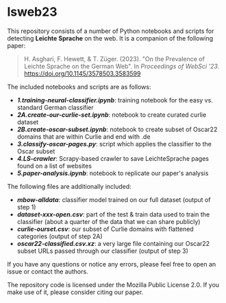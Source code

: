 # lsweb23

This repository consists of a number of Python notebooks and scripts for detecting __Leichte Sprache__ on the web. 
It is a companion of the following paper:

> H. Asghari, F. Hewett, & T. Züger. (2023). "On the Prevalence of Leichte Sprache on the German Web". In _Proceedings of WebSci ’23._ https://doi.org/10.1145/3578503.3583599 

The included notebooks and scripts are as follows:

- ___1.training-neural-classifier.ipynb___:  training notebook for the easy vs. standard German classifier 
- ___2A.create-our-curlie-set.ipynb___: notebook to create curated curlie dataset
- ___2B.create-oscar-subset.ipynb___: notebook to create subset of Oscar22 domains that are within Curlie and end with .de
- ___3.classify-oscar-pages.py___: script which applies the classifier to the Oscar subset
- ___4.LS-crawler___: Scrapy-based crawler to save LeichteSprache pages found on a list of websites
- ___5.paper-analysis.ipynb___: notebook to replicate our paper's analysis 

The following files are additionally included:

- ___mbow-alldata___: classifier model trained on our full dataset (output of step 1)
- ___dataset-xxx-open.csv___:  part of the test & train data used to train the classifier (about a quarter of the data that we can share publicly) 
- ___curlie-ourset.csv___: our subset of Curlie domains with flattened categories (output of step 2A)
- ___oscar22-classified.csv.xz___: a very large file containing our Oscar22 subset URLs passed through our classifier (output of step 3)

If you have any questions or notice any errors, please feel free to open an issue or contact the authors.

The repository code is licensed under the Mozilla Public License 2.0. If you make use of it, please consider citing our paper. 
